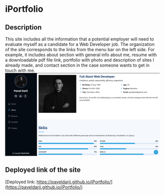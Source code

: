 # iPortfolio

## Description

This site includes all the information that a potential employer will need to evaluate myself as a candidate for a Web Developer job.
The organization of the site corresponds to the links from the menu bar on the left side.
For example, it includes about section with general info about me, resume with a downloadable pdf file link, portfolio with photo and description of sites I already made, and contact section in the case someone wants to get in touch with me.
![iPortfolio](screenshots/main.png)

## Deployed link of the site

[Deployed link: https://paveldarii.github.io/iPortfolio/](https://paveldarii.github.io/iPortfolio/)

